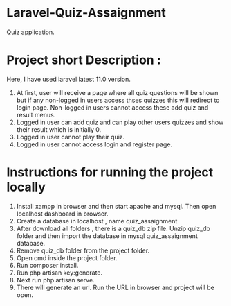# Laravel-Quiz-Assaignment
Quiz application.

# Project short Description :

Here, I have used laravel latest 11.0 version.
1. At first, user will receive a page where all quiz questions will be shown but if any non-logged in users access thses quizzes this will redirect to login page. Non-logged in users cannot access these add quiz and result menus.
2. Logged in user can add quiz and can play other users quizzes and show their result which is initially 0. 
3. Logged in user cannot play their quiz.
4. Logged in user cannot access login and register page.

# Instructions for running the project locally

1. Install xampp in browser and then start apache and mysql. Then open localhost dashboard in browser.
2. Create a database in localhost , name quiz_assaignment
3. After download all folders , there is a quiz_db zip file. Unzip quiz_db folder and then import the database in mysql quiz_assaignment database.
4. Remove quiz_db folder from the project folder.
5. Open cmd inside the project folder.
6. Run composer install.
7. Run php artisan key:generate.
8. Next run php artisan serve.
9. There will generate an url. Run the URL in browser and project will be open.
